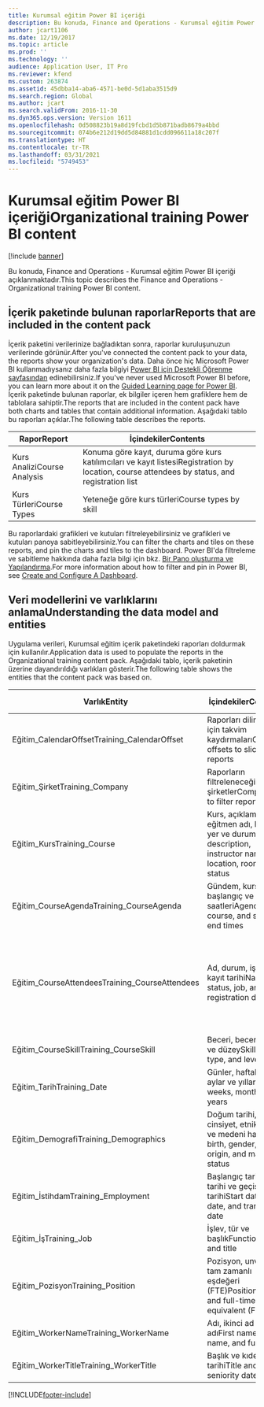 ```yaml
---
title: Kurumsal eğitim Power BI içeriği
description: Bu konuda, Finance and Operations - Kurumsal eğitim Power BI içeriği açıklanmaktadır.
author: jcart1106
ms.date: 12/19/2017
ms.topic: article
ms.prod: ''
ms.technology: ''
audience: Application User, IT Pro
ms.reviewer: kfend
ms.custom: 263874
ms.assetid: 45dbba14-aba6-4571-be0d-5d1aba3515d9
ms.search.region: Global
ms.author: jcart
ms.search.validFrom: 2016-11-30
ms.dyn365.ops.version: Version 1611
ms.openlocfilehash: 0d508823b19a8d19fcbd1d5b871badb8679a4bbd
ms.sourcegitcommit: 074b6e212d19dd5d84881d1cdd096611a18c207f
ms.translationtype: HT
ms.contentlocale: tr-TR
ms.lasthandoff: 03/31/2021
ms.locfileid: "5749453"
---
```

# <a name="organizational-training-power-bi-content"></a><span data-ttu-id="5f4f4-103">Kurumsal eğitim Power BI içeriği</span><span class="sxs-lookup"><span data-stu-id="5f4f4-103">Organizational training Power BI content</span></span>

[!include [banner](../includes/banner.md)]

<span data-ttu-id="5f4f4-104">Bu konuda, Finance and Operations - Kurumsal eğitim Power BI içeriği açıklanmaktadır.</span><span class="sxs-lookup"><span data-stu-id="5f4f4-104">This topic describes the Finance and Operations - Organizational training Power BI content.</span></span>

## <a name="reports-that-are-included-in-the-content-pack"></a><span data-ttu-id="5f4f4-105">İçerik paketinde bulunan raporlar</span><span class="sxs-lookup"><span data-stu-id="5f4f4-105">Reports that are included in the content pack</span></span>
<span data-ttu-id="5f4f4-106">İçerik paketini verilerinize bağladıktan sonra, raporlar kuruluşunuzun verilerinde görünür.</span><span class="sxs-lookup"><span data-stu-id="5f4f4-106">After you've connected the content pack to your data, the reports show your organization's data.</span></span> <span data-ttu-id="5f4f4-107">Daha önce hiç Microsoft Power BI kullanmadıysanız daha fazla bilgiyi [Power BI için Destekli Öğrenme sayfasından](https://powerbi.microsoft.com/guided-learning/?WT.mc_id=PBIService_GetData) edinebilirsiniz.</span><span class="sxs-lookup"><span data-stu-id="5f4f4-107">If you've never used Microsoft Power BI before, you can learn more about it on the [Guided Learning page for Power BI](https://powerbi.microsoft.com/guided-learning/?WT.mc_id=PBIService_GetData).</span></span> <span data-ttu-id="5f4f4-108">İçerik paketinde bulunan raporlar, ek bilgiler içeren hem grafiklere hem de tablolara sahiptir.</span><span class="sxs-lookup"><span data-stu-id="5f4f4-108">The reports that are included in the content pack have both charts and tables that contain additional information.</span></span> <span data-ttu-id="5f4f4-109">Aşağıdaki tablo bu raporları açıklar.</span><span class="sxs-lookup"><span data-stu-id="5f4f4-109">The following table describes the reports.</span></span>

| <span data-ttu-id="5f4f4-110">Rapor</span><span class="sxs-lookup"><span data-stu-id="5f4f4-110">Report</span></span>          | <span data-ttu-id="5f4f4-111">İçindekiler</span><span class="sxs-lookup"><span data-stu-id="5f4f4-111">Contents</span></span>                                                                    |
|-----------------|-----------------------------------------------------------------------------|
| <span data-ttu-id="5f4f4-112">Kurs Analizi</span><span class="sxs-lookup"><span data-stu-id="5f4f4-112">Course Analysis</span></span> | <span data-ttu-id="5f4f4-113">Konuma göre kayıt, duruma göre kurs katılımcıları ve kayıt listesi</span><span class="sxs-lookup"><span data-stu-id="5f4f4-113">Registration by location, course attendees by status, and registration list</span></span> |
| <span data-ttu-id="5f4f4-114">Kurs Türleri</span><span class="sxs-lookup"><span data-stu-id="5f4f4-114">Course Types</span></span>    | <span data-ttu-id="5f4f4-115">Yeteneğe göre kurs türleri</span><span class="sxs-lookup"><span data-stu-id="5f4f4-115">Course types by skill</span></span>                                                       |

<span data-ttu-id="5f4f4-116">Bu raporlardaki grafikleri ve kutuları filtreleyebilirsiniz ve grafikleri ve kutuları panoya sabitleyebilirsiniz.</span><span class="sxs-lookup"><span data-stu-id="5f4f4-116">You can filter the charts and tiles on these reports, and pin the charts and tiles to the dashboard.</span></span> <span data-ttu-id="5f4f4-117">Power BI'da filtreleme ve sabitleme hakkında daha fazla bilgi için bkz. [Bir Pano oluşturma ve Yapılandırma](https://powerbi.microsoft.com/guided-learning/powerbi-learning-4-2-create-configure-dashboards).</span><span class="sxs-lookup"><span data-stu-id="5f4f4-117">For more information about how to filter and pin in Power BI, see [Create and Configure A Dashboard](https://powerbi.microsoft.com/guided-learning/powerbi-learning-4-2-create-configure-dashboards).</span></span>

## <a name="understanding-the-data-model-and-entities"></a><span data-ttu-id="5f4f4-118">Veri modellerini ve varlıklarını anlama</span><span class="sxs-lookup"><span data-stu-id="5f4f4-118">Understanding the data model and entities</span></span>
<span data-ttu-id="5f4f4-119">Uygulama verileri, Kurumsal eğitim içerik paketindeki raporları doldurmak için kullanılır.</span><span class="sxs-lookup"><span data-stu-id="5f4f4-119">Application data is used to populate the reports in the Organizational training content pack.</span></span> <span data-ttu-id="5f4f4-120">Aşağıdaki tablo, içerik paketinin üzerine dayandırıldığı varlıkları gösterir.</span><span class="sxs-lookup"><span data-stu-id="5f4f4-120">The following table shows the entities that the content pack was based on.</span></span>

| <span data-ttu-id="5f4f4-121">Varlık</span><span class="sxs-lookup"><span data-stu-id="5f4f4-121">Entity</span></span>                    | <span data-ttu-id="5f4f4-122">İçindekiler</span><span class="sxs-lookup"><span data-stu-id="5f4f4-122">Contents</span></span>                                                         | <span data-ttu-id="5f4f4-123">Diğer varlıklarla ilişkiler</span><span class="sxs-lookup"><span data-stu-id="5f4f4-123">Relationships with other entities</span></span> |
|---------------------------|------------------------------------------------------------------|-----------------------------------|
| <span data-ttu-id="5f4f4-124">Eğitim\_CalendarOffset</span><span class="sxs-lookup"><span data-stu-id="5f4f4-124">Training\_CalendarOffset</span></span>  | <span data-ttu-id="5f4f4-125">Raporları dilimlemek için takvim kaydırmaları</span><span class="sxs-lookup"><span data-stu-id="5f4f4-125">Calendar offsets to slice reports</span></span>                                | <span data-ttu-id="5f4f4-126">Eğitim\_CourseAgenda, Eğitim\_CourseAttendees</span><span class="sxs-lookup"><span data-stu-id="5f4f4-126">Training\_CourseAgenda, Training\_CourseAttendees</span></span> |
| <span data-ttu-id="5f4f4-127">Eğitim\_Şirket</span><span class="sxs-lookup"><span data-stu-id="5f4f4-127">Training\_Company</span></span>         | <span data-ttu-id="5f4f4-128">Raporların filtreleneceği şirketler</span><span class="sxs-lookup"><span data-stu-id="5f4f4-128">Companies to filter reports by</span></span>                                   | <span data-ttu-id="5f4f4-129">Eğitim\_CourseAgenda, Eğitim\_CourseAttendees</span><span class="sxs-lookup"><span data-stu-id="5f4f4-129">Training\_CourseAgenda, Training\_CourseAttendees</span></span> |
| <span data-ttu-id="5f4f4-130">Eğitim\_Kurs</span><span class="sxs-lookup"><span data-stu-id="5f4f4-130">Training\_Course</span></span>          | <span data-ttu-id="5f4f4-131">Kurs, açıklama, eğitmen adı, konum, yer ve durum</span><span class="sxs-lookup"><span data-stu-id="5f4f4-131">Course, description, instructor name, location, room, and status</span></span> | <span data-ttu-id="5f4f4-132">Eğitim\_CourseAgenda, Eğitim\_CourseAttendees, Eğitim\_CourseSkill</span><span class="sxs-lookup"><span data-stu-id="5f4f4-132">Training\_CourseAgenda, Training\_CourseAttendees, Training\_CourseSkill</span></span> |
| <span data-ttu-id="5f4f4-133">Eğitim\_CourseAgenda</span><span class="sxs-lookup"><span data-stu-id="5f4f4-133">Training\_CourseAgenda</span></span>    | <span data-ttu-id="5f4f4-134">Gündem, kurs, başlangıç ve bitiş saatleri</span><span class="sxs-lookup"><span data-stu-id="5f4f4-134">Agenda, course, and start and end times</span></span>                          | <span data-ttu-id="5f4f4-135">Eğitim\_Company, Eğitim\_CalendarOffset, Eğitim\_Date, Eğitim\_Course</span><span class="sxs-lookup"><span data-stu-id="5f4f4-135">Training\_Company, Training\_CalendarOffset, Training\_Date, Training\_Course</span></span> |
| <span data-ttu-id="5f4f4-136">Eğitim\_CourseAttendees</span><span class="sxs-lookup"><span data-stu-id="5f4f4-136">Training\_CourseAttendees</span></span> | <span data-ttu-id="5f4f4-137">Ad, durum, iş ve kayıt tarihi</span><span class="sxs-lookup"><span data-stu-id="5f4f4-137">Name, status, job, and registration date</span></span>                         | <span data-ttu-id="5f4f4-138">Eğitim\_Company, Eğitim\_CalendarOffset, Eğitim\_Date, Eğitim\_Demographics, Eğitim\_Employment, Eğitim\_Course, Eğitim\_WorkerName, Eğitim\_WorkerTitle, Eğitim\_Job, Eğitim\_Position</span><span class="sxs-lookup"><span data-stu-id="5f4f4-138">Training\_Company, Training\_CalendarOffset, Training\_Date, Training\_Demographics, Training\_Employment, Training\_Course, Training\_WorkerName, Training\_WorkerTitle, Training\_Job, Training\_Position</span></span> |
| <span data-ttu-id="5f4f4-139">Eğitim\_CourseSkill</span><span class="sxs-lookup"><span data-stu-id="5f4f4-139">Training\_CourseSkill</span></span>     | <span data-ttu-id="5f4f4-140">Beceri, beceri türü ve düzey</span><span class="sxs-lookup"><span data-stu-id="5f4f4-140">Skill, skill type, and level</span></span>                                     | <span data-ttu-id="5f4f4-141">Eğitim\_Kurs</span><span class="sxs-lookup"><span data-stu-id="5f4f4-141">Training\_Course</span></span> |
| <span data-ttu-id="5f4f4-142">Eğitim\_Tarih</span><span class="sxs-lookup"><span data-stu-id="5f4f4-142">Training\_Date</span></span>            | <span data-ttu-id="5f4f4-143">Günler, haftalar, aylar ve yıllar</span><span class="sxs-lookup"><span data-stu-id="5f4f4-143">Days, weeks, months, and years</span></span>                                   | <span data-ttu-id="5f4f4-144">Eğitim\_CourseAgenda, Eğitim\_CourseAttendees</span><span class="sxs-lookup"><span data-stu-id="5f4f4-144">Training\_CourseAgenda, Training\_CourseAttendees</span></span> |
| <span data-ttu-id="5f4f4-145">Eğitim\_Demografi</span><span class="sxs-lookup"><span data-stu-id="5f4f4-145">Training\_Demographics</span></span>    | <span data-ttu-id="5f4f4-146">Doğum tarihi, cinsiyet, etnik köken ve medeni hal</span><span class="sxs-lookup"><span data-stu-id="5f4f4-146">Date of birth, gender, ethnic origin, and marital status</span></span>         | <span data-ttu-id="5f4f4-147">Eğitim\_CourseAgenda, Eğitim\_CourseAttendees</span><span class="sxs-lookup"><span data-stu-id="5f4f4-147">Training\_CourseAgenda, Training\_CourseAttendees</span></span> |
| <span data-ttu-id="5f4f4-148">Eğitim\_İstihdam</span><span class="sxs-lookup"><span data-stu-id="5f4f4-148">Training\_Employment</span></span>      | <span data-ttu-id="5f4f4-149">Başlangıç tarihi, bitiş tarihi ve geçiş tarihi</span><span class="sxs-lookup"><span data-stu-id="5f4f4-149">Start date, end date, and transition date</span></span>                        | <span data-ttu-id="5f4f4-150">Eğitim\_CourseAgenda, Eğitim\_CourseAttendees</span><span class="sxs-lookup"><span data-stu-id="5f4f4-150">Training\_CourseAgenda, Training\_CourseAttendees</span></span> |
| <span data-ttu-id="5f4f4-151">Eğitim\_İş</span><span class="sxs-lookup"><span data-stu-id="5f4f4-151">Training\_Job</span></span>             | <span data-ttu-id="5f4f4-152">İşlev, tür ve başlık</span><span class="sxs-lookup"><span data-stu-id="5f4f4-152">Function, type, and title</span></span>                                        | <span data-ttu-id="5f4f4-153">Eğitim\_CourseAgenda, Eğitim\_CourseAttendees</span><span class="sxs-lookup"><span data-stu-id="5f4f4-153">Training\_CourseAgenda, Training\_CourseAttendees</span></span> |
| <span data-ttu-id="5f4f4-154">Eğitim\_Pozisyon</span><span class="sxs-lookup"><span data-stu-id="5f4f4-154">Training\_Position</span></span>        | <span data-ttu-id="5f4f4-155">Pozisyon, unvan ve tam zamanlı eşdeğeri (FTE)</span><span class="sxs-lookup"><span data-stu-id="5f4f4-155">Position, title, and full-time equivalent (FTE)</span></span>                  | <span data-ttu-id="5f4f4-156">Eğitim\_CourseAgenda, Eğitim\_CourseAttendees</span><span class="sxs-lookup"><span data-stu-id="5f4f4-156">Training\_CourseAgenda, Training\_CourseAttendees</span></span> |
| <span data-ttu-id="5f4f4-157">Eğitim\_WorkerName</span><span class="sxs-lookup"><span data-stu-id="5f4f4-157">Training\_WorkerName</span></span>      | <span data-ttu-id="5f4f4-158">Adı, ikinci ad ve tam adı</span><span class="sxs-lookup"><span data-stu-id="5f4f4-158">First name, last name, and full name</span></span>                             | <span data-ttu-id="5f4f4-159">Eğitim\_CourseAttendees</span><span class="sxs-lookup"><span data-stu-id="5f4f4-159">Training\_CourseAttendees</span></span> |
| <span data-ttu-id="5f4f4-160">Eğitim\_WorkerTitle</span><span class="sxs-lookup"><span data-stu-id="5f4f4-160">Training\_WorkerTitle</span></span>     | <span data-ttu-id="5f4f4-161">Başlık ve kıdem tarihi</span><span class="sxs-lookup"><span data-stu-id="5f4f4-161">Title and seniority date</span></span>                                         | <span data-ttu-id="5f4f4-162">Eğitim\_CourseAttendees</span><span class="sxs-lookup"><span data-stu-id="5f4f4-162">Training\_CourseAttendees</span></span> |


[!INCLUDE[footer-include](../../../includes/footer-banner.md)]